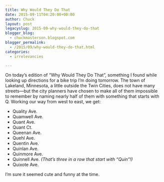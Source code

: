 ```yaml
---
title: Why Would They Do That
date: 2015-09-11T04:20:00+00:00
author: Chuck
layout: post
legacyslug: 2015-09-why-would-they-do-that
blogger_blog:
  - chuckmasterson.blogspot.com
blogger_permalink:
  - /2015/09/why-would-they-do-that.html
categories:
  - irrelevancies

---
```


On today’s edition of “Why Would They Do That”, something I found while looking
up directions for a bike trip I’m doing tomorrow. The town of Lakeland,
Minnesota, a little outside the Twin Cities, does not have many streets—but the
city planners have chosen to make all of them impossible to remember by naming
nearly half of them with something that starts with Q. Working our way from
west to east, we get: 

*   Quality Ave.
*   Quamwell Ave.
*   Quant Ave.
*   Quant Ct.
*   Queenan Ave.
*   Quehl Ave.
*   Quentin Ave.
*   Quinlan Ave.
*   Quinmore Ave.
*   Quinnell Ave. _(That’s three in a row that start with “Quin”!)_
*   Quixote Ave.


I’m sure it seemed cute and funny at the time.

